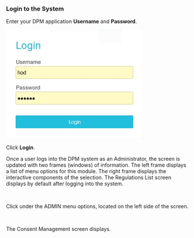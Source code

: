 ### Login to the System

Enter your DPM application **Username** and **Password**.

![image](/articles/demo_project/images/08_01_Consent_AdminLogin.jpg)


Click **Login**. 

Once a user logs into the DPM system as an Administrator, the screen is updated with two frames (windows) of information. The left frame displays a list of menu options for this module. The right frame displays the interactive components of the selection. The Regulations List screen displays by default after logging into the system.

​     

Click   under the ADMIN menu options, located on the left side of the screen. 

​     

The Consent Management screen displays.
